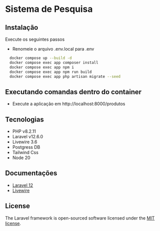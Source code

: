 

# Sistema de Pesquisa

## Instalação

Execute os seguintes passos

- Renomeie o arquivo .env.local para .env

```bash
  docker compose up --build -d
  docker compose exec app composer install
  docker compose exec app npm i
  docker compose exec app npm run build
  docker compose exec app php artisan migrate --seed
```

## Executando comandas dentro do container

- Execute a aplicação em http://localhost:8000/produtos



## Tecnologias

- PHP v8.2.11
- Laravel v12.6.0
- Livewire 3.6
- Postgress DB
- Tailwind Css
- Node 20

## Documentações

- [Laravel 12](https://laravel.com/docs/12.x/releases "Laravel documentation")
- [Livewire](https://laravel-livewire.com/ "Livewire documentation")

## License

The Laravel framework is open-sourced software licensed under the [MIT license](https://opensource.org/licenses/MIT).
